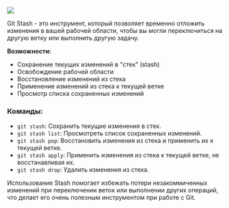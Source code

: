 [![](https://miro.medium.com/v2/resize:fit:1400/1*rEkhbhpqrSbTpAXT15XxUw.gif)](https://miro.medium.com/v2/resize:fit:1400/1*rEkhbhpqrSbTpAXT15XxUw.gif)

Git Stash - это инструмент, который позволяет временно отложить изменения в вашей рабочей области, чтобы вы могли переключиться на другую ветку или выполнить другую задачу.

**Возможности:**

- Сохранение текущих изменений в "стек" (stash)
- Освобождение рабочей области
- Восстановление изменений из стека
- Применение изменений из стека к текущей ветке
- Просмотр списка сохраненных изменений

### **Команды:**

- `git stash`: Сохранить текущие изменения в стек.
- `git stash list`: Просмотреть список сохраненных изменений.
- `git stash pop`: Восстановить изменения из стека и применить их к текущей ветке.
- `git stash apply`: Применить изменения из стека к текущей ветке, не восстанавливая их.
- `git stash drop`: Удалить изменения из стека.

Использование Stash помогает избежать потери незакоммиченных изменений при переключении веток или выполнении других операций, что делает его очень полезным инструментом при работе с Git.